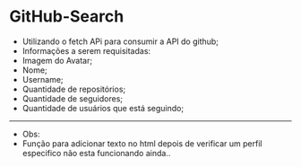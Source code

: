 # GitHub-Search
- Utilizando o fetch APi para consumir a API do github;
- Informações a serem requisitadas:
- Imagem do Avatar;
- Nome;
- Username;
- Quantidade de repositórios;
- Quantidade de seguidores;
- Quantidade de usuários que está seguindo;
--------------------------------------------------------------------------------------------------
- Obs:
- Função para adicionar texto no html depois de verificar um perfil especifico não esta funcionando ainda..